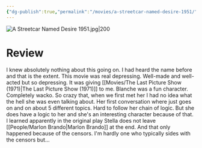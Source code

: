 ```yaml
---
{"dg-publish":true,"permalink":"/movies/a-streetcar-named-desire-1951/","created":"2024-05-20","updated":"2024-08-19"}
---
```



![A Streetcar Named Desire 1951.jpg|200](/img/user/Attachments/A%20Streetcar%20Named%20Desire%201951.jpg)

# Review

I knew absolutely nothing about this going on. I had heard the name before and that is the extent. This movie was real depressing. Well-made and well-acted but so depressing. It was giving [[Movies/The Last Picture Show (1971)\|The Last Picture Show (1971)]] to me. Blanche was a fun character. Completely wacko. So crazy that, when we first met her I had no idea what the hell she was even talking about. Her first conversation where just goes on and on about 5 different topics. Hard to follow her chain of logic. But she does have a logic to her and she's an interesting character because of that. I learned apparently in the original play Stella does not leave [[People/Marlon Brando\|Marlon Brando]] at the end. And that only happened because of the censors. I'm hardly one who typically sides with the censors but...
